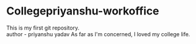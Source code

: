 # Collegepriyanshu-workoffice
This is my first git repository.
<br>
author - priyanshu yadav
As far as I'm concerned, I loved my college life. 
